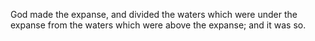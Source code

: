 God made the expanse, and divided the waters which were under the expanse from the waters which were above the expanse; and it was so.